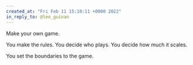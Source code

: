 ```yaml
---
created_at: "Fri Feb 11 15:10:11 +0000 2022"
in_reply_to: @leo_guinan
---
```


Make your own game.

You make the rules. You decide who plays. You decide how much it scales.

You set the boundaries to the game.